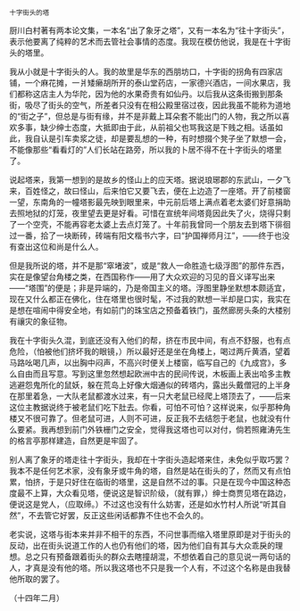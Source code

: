     十字街头的塔 

   厨川白村著有两本论文集，一本名“出了象牙之塔”，又有一本名为“往十字街头”，表示他要离了纯粹的艺术而去管社会事情的态度。我现在模仿他说，我是在十字街头的塔里。

   我从小就是十字街头的人。我的故里是华东的西朋坊口，十字街的拐角有四家店铺，一个麻花摊，一爿矮癞胡所开的泰山堂药店，一家德兴酒店，一间水果店，我们都称这店主人为华陀，因为他的水果奇贵有如仙丹。以后我从这条街搬到那条街，吸尽了街头的空气，所差者只没有在相公殿里宿过夜，因此我虽不能称为道地的“街之子”，但总是与街有缘，并不是非戴上耳朵套不能出门的人物，我之所以喜欢多事，缺少绅士态度，大抵即由于此，从前祖父也骂我这是下贱之相。话虽如此，我自认是引车卖浆之徒，却是要乱想的一种，有时想掇个凳子坐了默想一会，不能像那些“看看灯的”人们长站在路旁，所以我的卜居不得不在十字街头的塔里了。

   说起塔来，我第一想到的是故乡的怪山上的应天塔。据说琅琊郡的东武山，一夕飞来，百姓怪之，故曰怪山，后来怕它又要飞去，便在上边造了一座塔。开了前楼窗一望，东南角的一幢塔影最先映到眼里来，中元前后塔上满点着老太婆们好意捐助去照地狱的灯笼，夜里望去更是好看。可惜在宣统年间塔竟因此失了火，烧得只剩了一个空壳，不能再容老太婆上去点灯笼了。十年前我曾同一个朋友去到塔下徘徊过一番，拾了一块断砖，砖端有阳文楷书六字，曰“护国禅师月江”，——终于也没有查出这位和尚是什么人。

   但是我所说的塔，并不是那“窣堵波”，或是“救人一命胜造七级浮图”的那件东西，实在是像望台角楼之类，在西国称作——用了大众欢迎的习见的音义译写出来——“塔围”的便是；非是异端的，乃是帝国主义的塔。浮图里静坐默想本颇适宜，现在又什么都正在佛化，住在塔里也很时髦，不过我的默想一半却是口实，我实在是想在喧闹中得安全地，有如前门的珠宝店之预备着铁门，虽然廊房头条的大楼别有禳灾的象征物。

   我在十字街头久混，到底还没有入他们的帮，挤在市民中间，有点不舒服，也有点危险，（怕被他们挤坏我的眼镜，）所以最好还是坐在角楼上，喝过两斤黄酒，望着马路吆喝几声，以出胸中闷声，不高兴时便关上楼窗，临写自己的《九成宫》，多么自由而且写意。写到这里忽然想起欧洲中古的民间传说，木板画上表出哈多主教逃避怨鬼所化的鼠妖，躲在荒岛上好像大烟通似的砖塔内，露出头戴僧冠的上半身在那里着急，一大队老鼠都渡水过来，有一只大老鼠已经爬上塔顶去了，——后来这位主教据说终于被老鼠们吃下肚去。你看，可怕不可怕？这样说来，似乎那种角楼又不很可靠了。但老鼠可进，人则不可进，反正我不去结怨于老鼠，也就没有什么要紧。我再想到前门外铁栅门之安全，觉得我这塔也可以对付，倘若照雍涛先生的格言亭那样建造，自然更是牢固了。

   别人离了象牙的塔走往十字街头，我却在十字街头造起塔来住，未免似乎取巧罢？我本不是任何艺术家，没有象牙或牛角的塔，自然是站在街头的了，然而又有点怕累，怕挤，于是只好住在临街的塔里，这是自然不过的事。只是在现今中国这种态度最不上算，大众看见塔，便说这是智识阶级，（就有罪，）绅士商贾见塔在路边，便说这是党人，（应取缔。）不过这也没有什么妨害，还是如水竹村人所说“听其自然”，不去管它好罢，反正这些闲话都靠不住也不会久的。

   老实说，这塔与街本来并非不相干的东西，不问世事而缩入塔里原即是对于街头的反动，出在街头说道工作的人也仍有他们的塔，因为他们自有其与大众乖戾的理想。总之只有预备跟着街头的群众去瞎撞胡混，不想依着自己的意见说一两句话的人，才真是没有他的塔。所以我这塔也不只是我一个人有，不过这个名称是由我替他所取的罢了。

   （十四年二月）

